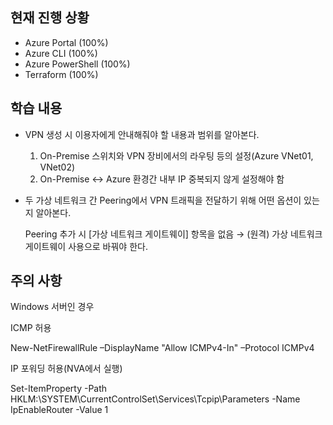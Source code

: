 
## 현재 진행 상황
- Azure Portal (100%)
- Azure CLI (100%)
- Azure PowerShell (100%)
- Terraform (100%)

## 학습 내용
- VPN 생성 시 이용자에게 안내해줘야 할 내용과 범위를 알아본다.
    1. On-Premise 스위치와 VPN 장비에서의 라우팅 등의 설정(Azure VNet01, VNet02)
    2. On-Premise <-> Azure 환경간 내부 IP 중복되지 않게 설정해야 함
- 두 가상 네트워크 간 Peering에서 VPN 트래픽을 전달하기 위해 어떤 옵션이 있는지 알아본다.

    Peering 추가 시 [가상 네트워크 게이트웨이] 항목을 없음 → (원격) 가상 네트워크 게이트웨이 사용으로 바꿔야 한다.



## 주의 사항
Windows 서버인 경우

ICMP 허용

New-NetFirewallRule –DisplayName "Allow ICMPv4-In" –Protocol ICMPv4

IP 포워딩 허용(NVA에서 실행)

Set-ItemProperty -Path HKLM:\SYSTEM\CurrentControlSet\Services\Tcpip\Parameters -Name IpEnableRouter -Value 1
